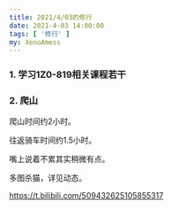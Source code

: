 ```yaml
---
title: 2021/4/03的修行
date: 2021-4-03 14:00:00
tags: [ '修行' ]
my: XenoAmess
---
```


### 1. 学习1Z0-819相关课程若干

### 2. 爬山

爬山时间约2小时。

往返骑车时间约1.5小时。

嘴上说着不累其实稍微有点。

多图杀猫，详见动态。

https://t.bilibili.com/509432625105855317

